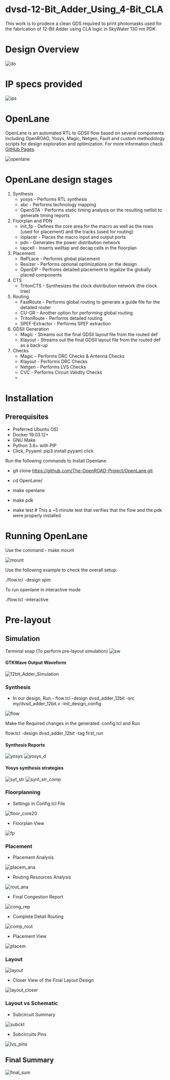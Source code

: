 # dvsd-12-Bit_Adder_Using_4-Bit_CLA
This work is to prodece a clean GDS required to print photomasks used for the fabrication of 12-Bit Adder using CLA logic in SkyWater 130 nm PDK. 

# Design Overview
![do](https://user-images.githubusercontent.com/52724861/131190490-52b08edb-dfc4-438d-b01d-22ad6545d28e.png)

# IP specs provided
![ips](https://user-images.githubusercontent.com/52724861/131190599-90534f57-cbe0-485c-a4a7-d5c01278462d.png)

# OpenLane
OpenLane is an automated RTL to GDSII flow based on several components including OpenROAD, Yosys, Magic, Netgen, Fault and custom methodology scripts for design exploration and optimization. For more information check [GitHub Pages](https://openlane.readthedocs.io/en/latest/).

![openlane](https://user-images.githubusercontent.com/52724861/131204189-a078f1b7-29b2-4b99-988f-a1ded0f8d93a.png)

# OpenLane design stages

   1. Synthesis
        - yosys - Performs RTL synthesis
        - abc - Performs technology mapping
        - OpenSTA - Performs static timing analysis on the resulting netlist to generate timing reports
   2. Floorplan and PDN
        - init_fp - Defines the core area for the macro as well as the rows (used for placement) and the tracks (used for routing)
        - ioplacer - Places the macro input and output ports
        - pdn - Generates the power distribution network
        - tapcell - Inserts welltap and decap cells in the floorplan
   3. Placement
        - RePLace - Performs global placement
        - Resizer - Performs optional optimizations on the design
        - OpenDP - Perfroms detailed placement to legalize the globally placed components
   4. CTS
        - TritonCTS - Synthesizes the clock distribution network (the clock tree)
   5. Routing
        - FastRoute - Performs global routing to generate a guide file for the detailed router
        - CU-GR - Another option for performing global routing.
        - TritonRoute - Performs detailed routing
        - SPEF-Extractor - Performs SPEF extraction
   6. GDSII Generation
        - Magic - Streams out the final GDSII layout file from the routed def
        - Klayout - Streams out the final GDSII layout file from the routed def as a back-up
   7. Checks
        - Magic - Performs DRC Checks & Antenna Checks
        - Klayout - Performs DRC Checks
        - Netgen - Performs LVS Checks
        - CVC - Performs Circuit Validity Checks
        - 
# Installation

## Prerequisites

   - Preferred Ubuntu OS)
   -  Docker 19.03.12+
   - GNU Make
   - Python 3.6+ with PIP
   - Click, Pyyaml: pip3 install pyyaml click

Run the following commands to Install Openlane
   
- git clone https://github.com/The-OpenROAD-Project/OpenLane.git

- cd OpenLane/

- make openlane

- make pdk

- make test # This a ~5 minute test that verifies that the flow and the pdk were properly installed



# Running OpenLane
Use the command - make mount

![mount](https://user-images.githubusercontent.com/52724861/131204558-54a5ce8e-843d-4759-b7d3-ee096dc7b545.png)

Use the following example to check the overall setup:

./flow.tcl -design spm

To run openlane in interactive mode

./flow.tcl -interactive

# Pre-layout
## Simulation
Terminal snap (To perform pre-layout simulation)
![sw](https://user-images.githubusercontent.com/52724861/131189482-424db285-a3c6-4ddb-92a1-1d7f0bf54921.png)

#### GTKWave Output Waveform
![12bit_Adder_Simulation](https://user-images.githubusercontent.com/52724861/131189559-6e7e631b-0213-42ff-b48d-ecbad05e19a2.png)

### Synthesis
- In our design, Run - flow.tcl -design dvsd_adder_12bit -src my/dvsd_adder_12bit.v -init_design_config

![flow](https://user-images.githubusercontent.com/52724861/131204635-d3b565a0-5093-4982-9333-ed6d2ebb3e60.png)

Make the Required changes in the generated .config.tcl and Run

flow.tcl -design dvsd_adder_12bit -tag first_run

#### Synthesis Reports
![yosys](https://user-images.githubusercontent.com/52724861/131190367-30fb5795-6ab9-4d62-aadb-34d64851de76.png)
![yosys_d](https://user-images.githubusercontent.com/52724861/131191005-b9a409ac-a062-42b7-bbe4-6021ad53204a.png)

#### Yosys synthesis strategies
![syt_str](https://user-images.githubusercontent.com/52724861/131194132-b9cdbb83-3bad-4edd-ac62-92bfacf7911b.png)
![synt_str_comp](https://user-images.githubusercontent.com/52724861/131194138-68ba7ed4-cb0b-49ce-8fe8-68b8103f7060.png)

### Floorplanning
- Settings in Config.tcl File

![floor_core20](https://user-images.githubusercontent.com/52724861/131195109-cd6291c6-2c8a-4286-a40c-8494286f1fa9.png)

- Floorplan View

![fp](https://user-images.githubusercontent.com/52724861/131197719-a91e4f6b-127d-4211-8c77-79fc7711f4a5.png)

### Placement
- Placement Analysis

![placem_ana](https://user-images.githubusercontent.com/52724861/131198401-c7654856-0a51-4141-9497-ab4febd547e0.png)

- Routing Resources Analysis

![rout_ana](https://user-images.githubusercontent.com/52724861/131203035-dcc61a5c-67d0-4761-94dc-93466304077c.png)

- Final Congestion Report

![cong_rep](https://user-images.githubusercontent.com/52724861/131203060-bd16235d-c39b-4bc9-a05b-2a9db12facce.png)

- Complete Detail Routing

![comp_rout](https://user-images.githubusercontent.com/52724861/131203083-a1c5e6b8-8367-4430-aafb-1fc23cc1914b.png)

- Placement View

![placem](https://user-images.githubusercontent.com/52724861/131198167-6e192e0d-7511-492a-963a-f40ae35a504b.png)

### Layout

![layout](https://user-images.githubusercontent.com/52724861/131203118-92bb560e-e4c4-4bc6-a350-722b5235e71e.png)
- Closer View of the Final Layout Design

![layout_closer](https://user-images.githubusercontent.com/52724861/131203139-a2ff1dbd-9434-489b-bca1-5ded9a5e15b4.png)
 
### Layout vs Schematic

- Subcircuit Summary

![subckt](https://user-images.githubusercontent.com/52724861/131203167-686bd830-94ca-488e-91bf-13057ecabcde.png)

- Subcircuits Pins

![lvs_pins](https://user-images.githubusercontent.com/52724861/131203218-2a29b06a-b6b0-4448-98c4-5ff8dbb97b49.png)

## Final Summary

![final_sum](https://user-images.githubusercontent.com/52724861/131203272-aadc705b-ce25-4b5a-9bd0-e4825e2d63d3.png)



